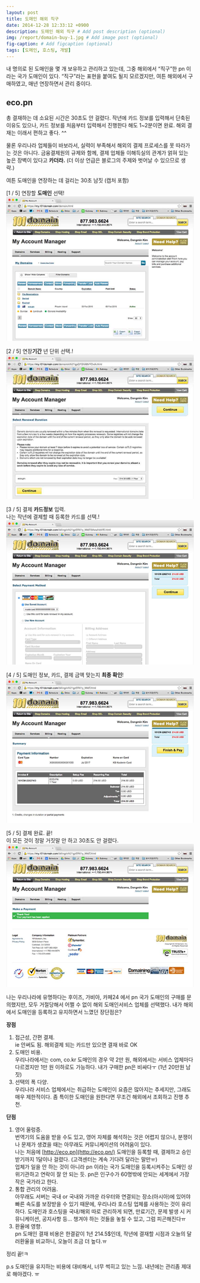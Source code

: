 ```yaml
---
layout: post
title: 도매인 해외 직구
date: 2014-12-28 12:33:12 +0900
description: 도매인 해외 직구 # Add post description (optional)
img: /report/domain-buy-1.jpg # Add image post (optional)
fig-caption: # Add figcaption (optional)
tags: [도메인, 호스팅, 개발]
---
```


내 명의로 된 도매인을 몇 개 보유하고 관리하고 있는데, 그중 해외에서 “직구”한 pn 이라는 국가 도매인이 있다. “직구”라는 표현을 붙여도 될지 모르겠지만, 여튼 해외에서 구매하였고, 매년 연장하면서 관리 중이다.

## eco.pn

총 결재하는 데 소요된 시간은 30초도 안 걸렸다. 작년에 카드 정보를 입력해서 단축된 이유도 있으나, 카드 정보를 처음부터 입력해서 진행한다 해도 1~2분이면 완료. 해외 결재는 이래서 편하고 좋다. ^^

물론 우리나라 업체들이 바보라서, 실력이 부족해서 해외의 결제 프로세스를 못 따라가는 것은 아니다. 금융결제원의 규제와 함께, 결제 업체들 이해득실의 관계가 얽혀 있는 높은 장벽이 있다고  **카더라.** (더 이상 언급은 블로그의 주제와 벗어날 수 있으므로 생략.)

여튼 도매인을 연장하는 데 걸리는 30초 남짓 (캡처 포함)

[1 / 5] 연장할  **도매인**  선택!
![domain-buy-1.jpg](/img/in-post/domain-buy-1.jpg)

[2 / 5] 연장**기간** 년 단위 선택.!
![domain-buy-2.jpg](/img/in-post/domain-buy-2.jpg)

[3 / 5] 결제  **카드정보** 입력.  
나는 작년에 결제할 때 등록한 카드를 선택.!
![domain-buy-3.jpg](/img/in-post/domain-buy-3.jpg)

[4 / 5] 도매인 정보, 카드, 결제 금액 맞는지 **최종 확인**!
![domain-buy-4.jpg](/img/in-post/domain-buy-4.jpg)

[5 / 5] 결제 완료. 끝!  
이 모든 것이 정말 거짓말 안 하고 30초도 안 걸렸다.
![domain-buy-5.jpg](/img/in-post/domain-buy-5.jpg)

나는 우리나라에 유명하다는 후이즈, 가비아, 카페24 에서 pn 국가 도매인의 구매를 문의했지만, 모두 거절당해서 어쩔 수 없이 해외 도매인서비스 업체를 선택했다. 내가 해외에서 도매인을 등록하고 유지하면서 느꼈던 장단점은?

**장점**

1.  접근성, 간편 결제.  
    ie 안써도 됨. 해외결제 되는 카드만 있으면 결재 바로 OK
2.  도매인 비용.  
    우리나라에서는 com, co.kr 도매인의 경우 약 2만 원, 해외에서는 서비스 업체마다 다르겠지만 1만 원 이하로도 가능하다. 내가 구매한 pn은 비싸다ㅜ (1년 20만원 남짓)
3.  선택의 폭 다양.  
    우리나라 서비스 업체에서는 취급하는 도매인이 요즘은 많아지는 추세지만, 그래도 매우 제한적이다. 좀 특이한 도매인을 원한다면 무조건 해외에서 조회하고 진행 추천.

**단점**

1.  영어 울렁증.  
    번역기의 도움을 받을 수도 있고, 영어 자체를 해석하는 것은 어렵지 않으나, 분쟁이나 문제가 생겼을 때는 아무래도 커뮤니케이션의 어려움이 있다.  
    나는 처음에  [http://eco.pn](http://eco.pn/)  도매인을 등록할 때, 결제하고 승인받기까지 1달이나 걸렸다. (고객센터는 계속 기다려 달라는 말만ㅠ)  
    업체가 일을 안 하는 것이 아니라 pn 이라는 국가 도매인을 등록시켜주는 도매인 상위기관하고 연락이 잘 안 되는 듯. pn은 인구수가 60명밖에 안되는 세계에서 가장 작은 국가라고 한다.
2.  통합 관리의 어려움.  
    아무래도 서버는 국내 or 국내와 가까운 라우터와 연결되는 장소(아시아)에 있어야 빠른 속도를 보장받을 수 있기 때문에, 우리나라 호스팅 업체를 사용하는 것이 유리하다. 도매인과 호스팅을 국내/해외 따로 관리하게 되면, 만료기간, 문제 발생 시 커뮤니케이션, 공지사항 등… 챙겨야 하는 것들을 놓칠 수 있고, 그럼 피곤해진다ㅠ
3.  환율에 영향.  
    pn 도매인 결재 비용은 한결같이 1년 214.5$인데, 작년에 결재할 시점과 오늘의 달러환율을 비교하니, 오늘이 조금 더 높다.ㅠ

정리 끝!ㅋ

p.s 도매인을 유지하는 비용에 대비해서, 너무 썩히고 있는 느낌. 내년에는 관리좀 제대로 해야겠다. ㅠ